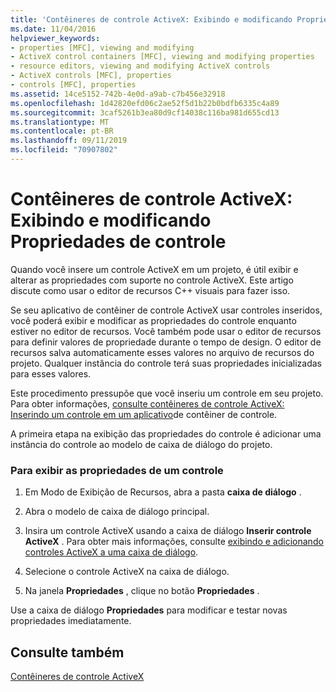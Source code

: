 ```yaml
---
title: 'Contêineres de controle ActiveX: Exibindo e modificando Propriedades de controle'
ms.date: 11/04/2016
helpviewer_keywords:
- properties [MFC], viewing and modifying
- ActiveX control containers [MFC], viewing and modifying properties
- resource editors, viewing and modifying ActiveX controls
- ActiveX controls [MFC], properties
- controls [MFC], properties
ms.assetid: 14ce5152-742b-4e0d-a9ab-c7b456e32918
ms.openlocfilehash: 1d42820efd06c2ae52f5d1b22b0bdfb6335c4a89
ms.sourcegitcommit: 3caf5261b3ea80d9cf14038c116ba981d655cd13
ms.translationtype: MT
ms.contentlocale: pt-BR
ms.lasthandoff: 09/11/2019
ms.locfileid: "70907802"
---
```

# <a name="activex-control-containers-viewing-and-modifying-control-properties"></a>Contêineres de controle ActiveX: Exibindo e modificando Propriedades de controle

Quando você insere um controle ActiveX em um projeto, é útil exibir e alterar as propriedades com suporte no controle ActiveX. Este artigo discute como usar o editor de recursos C++ visuais para fazer isso.

Se seu aplicativo de contêiner de controle ActiveX usar controles inseridos, você poderá exibir e modificar as propriedades do controle enquanto estiver no editor de recursos. Você também pode usar o editor de recursos para definir valores de propriedade durante o tempo de design. O editor de recursos salva automaticamente esses valores no arquivo de recursos do projeto. Qualquer instância do controle terá suas propriedades inicializadas para esses valores.

Este procedimento pressupõe que você inseriu um controle em seu projeto. Para obter informações, [consulte contêineres de controle ActiveX: Inserindo um controle em um aplicativo](../mfc/inserting-a-control-into-a-control-container-application.md)de contêiner de controle.

A primeira etapa na exibição das propriedades do controle é adicionar uma instância do controle ao modelo de caixa de diálogo do projeto.

### <a name="to-view-the-properties-of-a-control"></a>Para exibir as propriedades de um controle

1. Em Modo de Exibição de Recursos, abra a pasta **caixa de diálogo** .

1. Abra o modelo de caixa de diálogo principal.

1. Insira um controle ActiveX usando a caixa de diálogo **Inserir controle ActiveX** . Para obter mais informações, consulte [exibindo e adicionando controles ActiveX a uma caixa de diálogo](../windows/viewing-and-adding-activex-controls-to-a-dialog-box.md).

1. Selecione o controle ActiveX na caixa de diálogo.

1. Na janela **Propriedades** , clique no botão **Propriedades** .

Use a caixa de diálogo **Propriedades** para modificar e testar novas propriedades imediatamente.

## <a name="see-also"></a>Consulte também

[Contêineres de controle ActiveX](../mfc/activex-control-containers.md)
